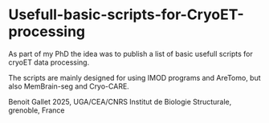 # Usefull-basic-scripts-for-CryoET-processing

As part of my PhD the idea was to publish a list of basic usefull scripts for cryoET data processing.

The scripts are mainly designed for using IMOD programs and AreTomo, but also MemBrain-seg and Cryo-CARE.

Benoit Gallet 2025, UGA/CEA/CNRS Institut de Biologie Structurale, grenoble, France
